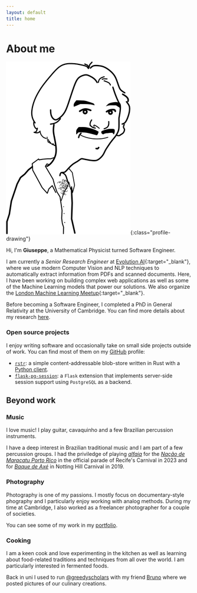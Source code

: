 ```yaml
---
layout: default
title: home
---
```

# About me

![giuppep's portrait by @le.pap](/assets/img/peppe.svg "giuppep by @le.pap"){:class="profile-drawing"}

Hi, I'm **Giuseppe**, a Mathematical Physicist turned Software Engineer.

I am currently a *Senior Research Engineer* at
[Evolution AI](https://evolution.ai){:target="_blank"}, where we use modern Computer
Vision and NLP techniques to automatically extract information from PDFs and scanned
documents.
Here, I have been working on building complex web applications as well as some of the
Machine Learning models that power our solutions.
We also organize the [London Machine Learning Meetup](https://www.meetup.com/London-Machine-Learning-Meetup/){:target="_blank"}.

Before becoming a Software Engineer, I completed a PhD in General Relativity at the
University of Cambridge. You can find more details about my research [here](/academic).

### Open source projects

I enjoy writing software and occasionally take on small side projects outside of work.
You can find most of them on my [GitHub](https://github.com/giuppep) profile:

- [`rstr`](https://github.com/giuppep/rstr): a simple content-addressable blob-store written in Rust
with a [Python client](https://github.com/giuppep/rstr-client).
- [`flask-pg-session`](https://github.com/giuppep/flask-pg-session): a `Flask` extension
that implements server-side session support using `PostgreSQL` as a backend.

## Beyond work


### Music

I love music! I play guitar, cavaquinho and a few Brazilian percussion instruments.

I have a deep interest in Brazilian traditional music and I am part of a few percussion groups.
I had the priviledge of playing [*alfaia*](https://en.wikipedia.org/wiki/Alfaia) for the
[*Nação de Maracatu Porto Rico*](https://nacaoportorico.maracatu.org.br/) in the official parade
of Recife's Carnival in 2023 and for [*Baque de Axé*](https://www.baquedeaxe.com/) in
Notting Hill Carnival in 2019.


### Photography

Photography is one of my passions. I mostly focus on documentary-style phography and I
particularly enjoy working with analog methods.
During my time at Cambridge, I also worked as a freelancer photographer for a couple of
societies.

You can see some of my work in my [portfolio](https://giuseppe.papallo.it).

### Cooking

I am a keen cook and love experimenting in the kitchen as well as learning about
food-related traditions and techniques from all over the world.
I am particularly interested in fermented foods.

Back in uni I used to run [@greedyscholars](https://www.instagram.com/greedyscholars/)
with my friend [Bruno](https://brloureiro.github.io/) where we posted pictures of our
culinary creations.
